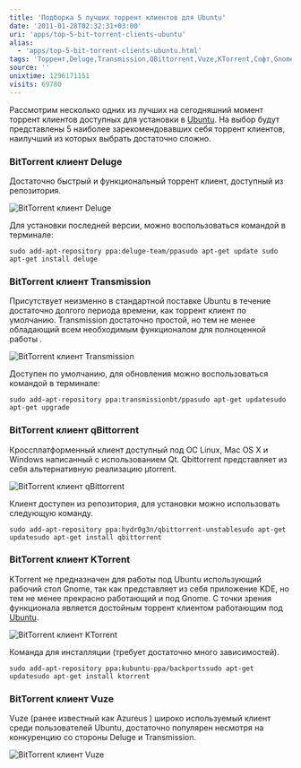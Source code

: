 ```yaml
---
title: 'Подборка 5 лучших торрент клиентов для Ubuntu'
date: '2011-01-28T02:32:31+03:00'
uri: 'apps/top-5-bit-torrent-clients-ubuntu'
alias: 
  - 'apps/top-5-bit-torrent-clients-ubuntu.html'
tags: 'Торрент,Deluge,Transmission,QBittorrent,Vuze,KTorrent,Софт,Gnome'
source: ''
unixtime: 1296171151
visits: 69780
---
```

Рассмотрим несколько одних из лучших на сегодняшний момент торрент клиентов доступных для установки в [Ubuntu](ubuntu/). На выбор будут представлены 5 наиболее зарекомендовавших себя торрент клиентов, наилучший из которых выбрать достаточно сложно.

### BitTorrent клиент Deluge

Достаточно быстрый и функциональный торрент клиент, доступный из репозитория.

![BitTorrent клиент Deluge](img/2011/01/28/02-00/deluge.jpg)

Для установки последней версии, можно воспользоваться командой в терминале:

```
sudo add-apt-repository ppa:deluge-team/ppasudo apt-get update sudo apt-get install deluge
```

### BitTorrent клиент Transmission

Присутствует неизменно в стандартной поставке Ubuntu в течение достаточно долгого периода времени, как торрент клиент по умолчанию. Transmission достаточно простой, но тем не менее обладающий всем необходимым функционалом для полноценной работы .

![BitTorrent клиент Transmission](img/2011/01/28/02-00/transmission.jpg)

Доступен по умолчанию, для обновления можно воспользоваться командой в терминале:

```
sudo add-apt-repository ppa:transmissionbt/ppasudo apt-get updatesudo apt-get upgrade
```

### BitTorrent клиент qBittorrent

Кроссплатформенный клиент доступный под ОС Linux, Mac OS X и Windows написанный с использованием Qt. Qbittorrent представляет из себя альтернативную реализацию μtorrent.

![BitTorrent клиент qBittorrent](img/2011/01/28/02-00/qbittorrent.jpg)

Клиент доступен из репозитория, для установки можно использовать следующую команду.

```
sudo add-apt-repository ppa:hydr0g3n/qbittorrent-unstablesudo apt-get updatesudo apt-get install qbittorrent
```

### BitTorrent клиент KTorrent

KTorrent не предназначен для работы под Ubuntu использующий рабочий стол Gnome, так как представляет из себя приложение KDE, но тем не менее прекрасно работающий и под Gnome. C точки зрения функционала является достойным торрент клиентом работающим под [Ubuntu](ubuntu/).

![BitTorrent клиент KTorrent ](img/2011/01/28/02-00/ktorrent.jpg)

Команда для инсталляции (требует достаточно много зависимостей).

```
sudo add-apt-repository ppa:kubuntu-ppa/backportssudo apt-get updatesudo apt-get install ktorrent
```

### BitTorrent клиент Vuze

Vuze (ранее известный как Azureus ) широко используемый клиент среди пользователей Ubuntu, достаточно популярен несмотря на конкуренцию со стороны Deluge и Transmission.

![BitTorrent клиент Vuze](img/2011/01/28/02-00/vuze.jpg)
